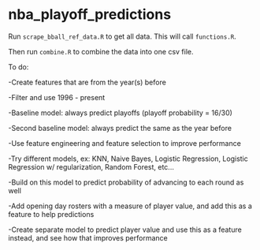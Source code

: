 # nba_playoff_predictions

Run `scrape_bball_ref_data.R` to get all data. This will call `functions.R`.

Then run `combine.R` to combine the data into one csv file.


To do:

-Create features that are from the year(s) before

-Filter and use 1996 - present



-Baseline model: always predict playoffs (playoff probability = 16/30)

-Second baseline model: always predict the same as the year before

-Use feature engineering and feature selection to improve performance



-Try different models, ex: KNN, Naive Bayes, Logistic Regression, Logistic Regression w/ regularization, Random Forest, etc...



-Build on this model to predict probability of advancing to each round as well



-Add opening day rosters with a measure of player value, and add this as a feature to help predictions

-Create separate model to predict player value and use this as a feature instead, and see how that improves performance

